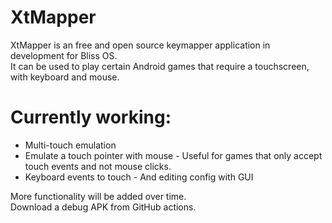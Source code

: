 # XtMapper
XtMapper is an free and open source keymapper application in development for Bliss OS.  
It can be used to play certain Android games that require a touchscreen, with keyboard and mouse.
# Currently working:
- Multi-touch emulation
- Emulate a touch pointer with mouse - Useful for games that only accept touch events and not mouse clicks.
- Keyboard events to touch - And editing config with GUI

More functionality will be added over time.  
Download a debug APK from GitHub actions.
